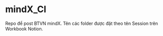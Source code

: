 # mindX_CI

Repo để post BTVN mindX. Tên các folder được đặt theo tên Session trên Workbook Notion.
